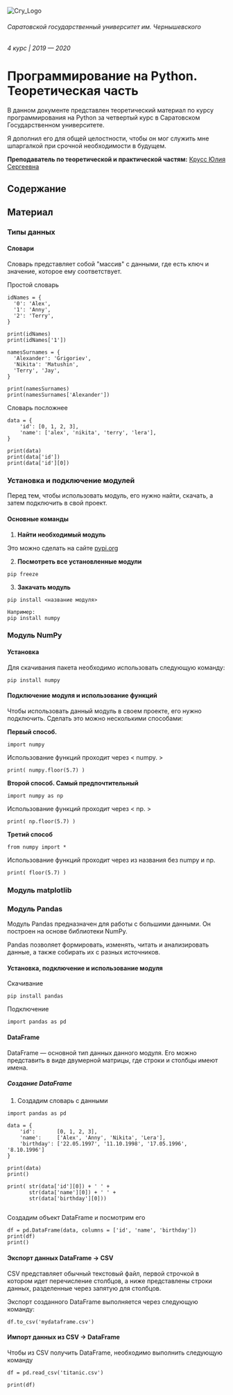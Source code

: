 ![Сгу_Logo](https://user-images.githubusercontent.com/20648009/70866700-e6191d00-1f7d-11ea-8bc7-975041b73553.png)

###### Саратовской государственный университет им. Чернышевского
###### 4 курс | 2019 — 2020


# Программирование на Python.  Теоретическая часть

В данном документе представлен теоретический материал по курсу программирования на Python за четвертый курс в Саратовском Государственном университете.

Я дополнил его для общей целостности, чтобы он мог служить мне шпаргалкой при срочной необходимости в будущем.

**Преподаватель по теоретической и практической частям:** [Крусс Юлия Сергеевна](https://www.sgu.ru/person/kruss-yuliya-sergeevna)

## Содержание 

## Материал

### Типы данных

#### Словари

Словарь представляет собой "массив" с данными, где есть ключ и значение, которое ему соответствует. 

Простой словарь
```
idNames = {
  '0': 'Alex',
  '1': 'Anny',
  '2': 'Terry',
}

print(idNames)
print(idNames['1'])

namesSurnames = {
  'Alexander': 'Grigoriev',
  'Nikita': 'Matushin',
  'Terry', 'Jay',
}

print(namesSurnames)
print(namesSurnames['Alexander'])

```

Словарь посложнее
```
data = {
    'id': [0, 1, 2, 3],
    'name': ['alex', 'nikita', 'terry', 'lera'],
}

print(data)
print(data['id'])
print(data['id'][0])
```

### Установка и подключение модулей

Перед тем, чтобы использовать модуль, его нужно найти, скачать, а затем подключить в свой проект.

#### Основные команды

1. **Найти необходимый модуль**

Это можно сделать на сайте [pypi.org](https://pypi.org/)

2. **Посмотреть все установленные модули**

```
pip freeze
```

3. **Закачать модуль**

```
pip install <название модуля>

Например:
pip install numpy
```

### Модуль NumPy

#### Установка

Для скачивания пакета необходимо использовать следующую команду: 
```
pip install numpy
```

#### Подключение модуля и использование функций

Чтобы использовать данный модуль в своем проекте, его нужно подключить. Сделать это можно несколькими способами:

**Первый способ.**

```
import numpy
```

Использование функций проходит через < numpy. > 

```
print( numpy.floor(5.7) )
```

**Второй способ. Самый предпочтительный**

```
import numpy as np
```

Использование функций проходит через < np. > 

```
print( np.floor(5.7) )
```
**Третий способ**

```
from numpy import *
```
Использование функций проходит через из названия без numpy и np. 

```
print( floor(5.7) )
```

### Модуль matplotlib

### Модуль Pandas

Модуль Pandas предназначен для работы с большими данными. Он построен на основе библиотеки NumPy. 

Pandas позволяет формировать, изменять, читать и анализировать данные, а также собирать их с разных источников.

#### Установка, подключение и использование модуля

Скачивание

```
pip install pandas
```

Подключение

```
import pandas as pd
```

#### DataFrame

DataFrame — основной тип данных данного модуля. Его можно представить в виде двумерной матрицы, где строки и столбцы имеют имена.

##### Создание DataFrame
1. Создадим словарь с данными
```
import pandas as pd

data = {
    'id':       [0, 1, 2, 3],
    'name':     ['Alex', 'Anny', 'Nikita', 'Lera'],
    'birthday': ['22.05.1997', '11.10.1998', '17.05.1996', '8.10.1996'] 
}

print(data)
print()

print( str(data['id'][0]) + ' ' +
       str(data['name'][0]) + ' ' +
       str(data['birthday'][0]))
       

```

Создадим объект DataFrame и посмотрим его

```
df = pd.DataFrame(data, columns = ['id', 'name', 'birthday'])
print(df)
print()
```

#### Экспорт данных DataFrame -> CSV

CSV представляет обычный текстовый файл, первой строчкой в котором идет перечисление столбцов, а ниже представлены строки данных, разделенные через запятую для столбцов.

Экспорт созданного DataFrame выполняется через следующую команду:

```
df.to_csv('mydataframe.csv')
```

#### Импорт данных из CSV -> DataFrame 

Чтобы из CSV получить DataFrame, необходимо выполнить следующую команду

```
df = pd.read_csv('titanic.csv')

print(df)
```
